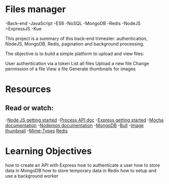 # Files manager

-Back-end
-JavaScript
-ES6
-NoSQL
-MongoDB
-Redis
-NodeJS
=ExpressJS
-Kue

This project is a summary of this back-end trimester: authentication, NodeJS, MongoDB, Redis, pagination and background processing.

The objective is to build a simple platform to upload and view files:

User authentication via a token
List all files
Upload a new file
Change permission of a file
View a file
Generate thumbnails for images

# Resources
## Read or watch:

-[Node JS getting started](https://intranet.alxswe.com/rltoken/buFPHJYnZjtOrTd610j6Og)
-[Process API doc](https://intranet.alxswe.com/rltoken/uYPplj2cPK8pcP0LtV6RuA)
-[Express getting started](https://intranet.alxswe.com/rltoken/SujfeWKCWmUMomfETjETEg)
-[Mocha documentation](https://intranet.alxswe.com/rltoken/FzEwplmoZiyGvkgKllZNJw)
-[Nodemon documentation](https://intranet.alxswe.com/rltoken/pdNNTX0OLugbhxvP3sLgOw)
-[MongoDB](https://intranet.alxswe.com/rltoken/g1x7y_3GskzVAJBTXcSjmA)
-[Bull](https://intranet.alxswe.com/rltoken/NkHBpGrxnd0sK_fDPMbihg)
-[Image thumbnail](https://intranet.alxswe.com/rltoken/KX6cck2nyLpQOTDMLcwxLg)
-[Mime-Types](https://intranet.alxswe.com/rltoken/j9B0Kc-4HDKLUe88ShbOjQ)
[Redis](https://intranet.alxswe.com/rltoken/nqwKRszO8Tkj_ZWW1EFwGw)


# Learning Objectives

how to create an API with Express
how to authenticate a user
how to store data in MongoDB
how to store temporary data in Redis
how to setup and use a background worker
